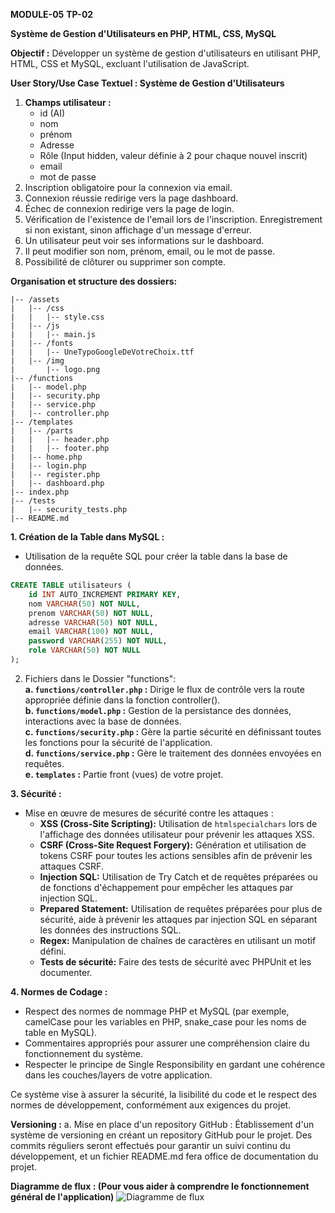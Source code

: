 **MODULE-05**
**TP-02**

**Système de Gestion d'Utilisateurs en PHP, HTML, CSS, MySQL**

**Objectif :**
Développer un système de gestion d'utilisateurs en utilisant PHP, HTML, CSS et MySQL, excluant l'utilisation de JavaScript.

**User Story/Use Case Textuel : Système de Gestion d'Utilisateurs**
1. **Champs utilisateur :**
    - id (AI)
    - nom
    - prénom
    - Adresse
    - Rôle (Input hidden, valeur définie à 2 pour chaque nouvel inscrit)
    - email
    - mot de passe
2. Inscription obligatoire pour la connexion via email.
3. Connexion réussie redirige vers la page dashboard.
4. Échec de connexion redirige vers la page de login.
5. Vérification de l'existence de l'email lors de l'inscription. Enregistrement si non existant, sinon affichage d'un message d'erreur.
6. Un utilisateur peut voir ses informations sur le dashboard.
7. Il peut modifier son nom, prénom, email, ou le mot de passe.
8. Possibilité de clôturer ou supprimer son compte.

**Organisation et structure des dossiers:**
```
|-- /assets
|   |-- /css
|   |   |-- style.css
|   |-- /js
|   |   |-- main.js
|   |-- /fonts
|   |   |-- UneTypoGoogleDeVotreChoix.ttf
|   |-- /img
|       |-- logo.png
|-- /functions
|   |-- model.php
|   |-- security.php
|   |-- service.php
|   |-- controller.php
|-- /templates
|   |-- /parts
|   |   |-- header.php
|   |   |-- footer.php
|   |-- home.php
|   |-- login.php
|   |-- register.php
|   |-- dashboard.php
|-- index.php
|-- /tests
|   |-- security_tests.php
|-- README.md
```

**1. Création de la Table dans MySQL :**
- Utilisation de la requête SQL pour créer la table dans la base de données.
```sql
CREATE TABLE utilisateurs (
    id INT AUTO_INCREMENT PRIMARY KEY,
    nom VARCHAR(50) NOT NULL,
    prenom VARCHAR(50) NOT NULL,
    adresse VARCHAR(50) NOT NULL,
    email VARCHAR(100) NOT NULL,
    password VARCHAR(255) NOT NULL,
    role VARCHAR(50) NOT NULL
);
```

2. Fichiers dans le Dossier "functions":  
   **a. `functions/controller.php` :** Dirige le flux de contrôle vers la route appropriée définie dans la fonction controller().  
   **b. `functions/model.php` :** Gestion de la persistance des données, interactions avec la base de données.  
   **c. `functions/security.php` :** Gère la partie sécurité en définissant toutes les fonctions pour la sécurité de l'application.  
   **d. `functions/service.php` :** Gère le traitement des données envoyées en requêtes.  
   **e. `templates` :** Partie front (vues) de votre projet.  

**3. Sécurité :**
- Mise en œuvre de mesures de sécurité contre les attaques :
   - **XSS (Cross-Site Scripting):** Utilisation de `htmlspecialchars` lors de l'affichage des données utilisateur pour prévenir les attaques XSS.
   - **CSRF (Cross-Site Request Forgery):** Génération et utilisation de tokens CSRF pour toutes les actions sensibles afin de prévenir les attaques CSRF.
   - **Injection SQL:** Utilisation de Try Catch et de requêtes préparées ou de fonctions d'échappement pour empêcher les attaques par injection SQL.
   - **Prepared Statement:** Utilisation de requêtes préparées pour plus de sécurité, aide à prévenir les attaques par injection SQL en séparant les données des instructions SQL.
   - **Regex:** Manipulation de chaînes de caractères en utilisant un motif défini.
   - **Tests de sécurité:** Faire des tests de sécurité avec PHPUnit et les documenter.

**4. Normes de Codage :**
- Respect des normes de nommage PHP et MySQL (par exemple, camelCase pour les variables en PHP, snake_case pour les noms de table en MySQL).
- Commentaires appropriés pour assurer une compréhension claire du fonctionnement du système.
- Respecter le principe de Single Responsibility en gardant une cohérence dans les couches/layers de votre application.

Ce système vise à assurer la sécurité, la lisibilité du code et le respect des normes de développement, conformément aux exigences du projet.

**Versioning :**
a. Mise en place d'un repository GitHub :
Établissement d'un système de versioning en créant un repository GitHub pour le projet. Des commits réguliers seront effectués pour garantir un suivi continu du développement, et un fichier README.md fera office de documentation du projet.

**Diagramme de flux : (Pour vous aider à comprendre le fonctionnement général de l'application)**
![Diagramme de flux](https://github.com/yugmerabtene/ESIEA-FISE-WEB-2024/assets/3670077/3daf984c-48da-4e17-8163-60bbe3da2864)

